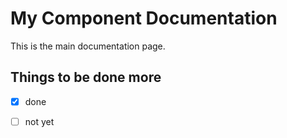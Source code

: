 # My Component Documentation

This is the main documentation page.

## Things to be done more
- [x] done
- [ ] not yet

